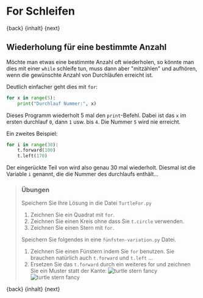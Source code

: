 # For Schleifen

{back} {inhalt} {next}

## Wiederholung für eine bestimmte Anzahl

Möchte man etwas eine bestimmte Anzahl oft wiederholen, so könnte man dies mit einer
`while` schleife tun, muss dann aber "mitzählen" und aufhören, wenn die gewünschte Anzahl von Durchläufen erreicht ist.

Deutlich einfacher geht dies mit `for`:

```python
for x in range(5):
    print("Durchlauf Nummer:", x)
```

Dieses Programm wiederholt 5 mal den `print`-Befehl. Dabei ist das `x` im ersten durchlauf `0`, dann `1` usw. bis `4`. Die Nummer `5` wird nie erreicht.

Ein zweites Beispiel:

```python
for i in range(30):
    t.forward(100)
    t.left(170)
```

Der eingerückte Teil von wird also genau 30 mal wiederholt. Diesmal ist die Variable `i` genannt, die die Nummer des durchlaufs enthält...

> ### Übungen
>
> Speichern Sie Ihre Lösung in die Datei `TurtleFor.py`
>
> 1. Zeichnen Sie ein Quadrat mit `for`.
> 2. Zeichnen Sie einen Kreis ohne dass Sie `t.circle` verwenden.
> 3. Zeichnen Sie einen Stern mit `for`.
>
> Speichern Sie folgendes in eine `fünfsten-variation.py` Datei.
> 1. Zeichnen Sie einen Fünstern indem Sie `for` benutzen. Sie brauchen natürlich auch `t.forward` und `t.left` …
> 2. Ersetzen Sie das `t.forward` durch ein weiteres for und zeichnen Sie ein Muster statt der Kante:
> ![turtle stern fancy](img/fuenfsternfancy.png)
> ![turtle stern fancy](img/fuenfsternfancy2.png)

{back} {inhalt} {next}
